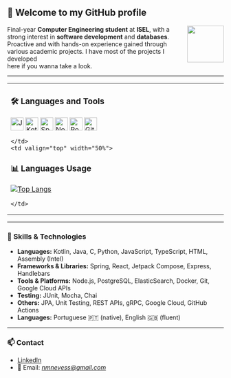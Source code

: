 ## 👋 Welcome to my GitHub profile

<img align="right" height="85" src="https://media.giphy.com/media/qgQUggAC3Pfv687qPC/giphy.gif" />

Final-year **Computer Engineering student** at **ISEL**, with a  
strong interest in **software development** and **databases**.  
Proactive and with hands-on experience gained through  
various academic projects. I have most of the projects I developed  
here if you wanna take a look.

---

<table>
  <tr>
    <td valign="top" width="50%">

### 🛠️ Languages and Tools

<img alt="Java" width="30px" src="https://cdn.jsdelivr.net/gh/devicons/devicon/icons/java/java-original.svg" />
<img alt="Kotlin" width="30px" src="https://cdn.jsdelivr.net/gh/devicons/devicon/icons/kotlin/kotlin-original.svg" />
<img alt="Spring" width="30px" src="https://cdn.jsdelivr.net/gh/devicons/devicon/icons/spring/spring-original.svg" />
<img alt="Node.js" width="30px" src="https://cdn.jsdelivr.net/gh/devicons/devicon/icons/nodejs/nodejs-original.svg" />
<img alt="PostgreSQL" width="30px" src="https://cdn.jsdelivr.net/gh/devicons/devicon/icons/postgresql/postgresql-original.svg" />
<img alt="Git" width="30px" src="https://cdn.jsdelivr.net/gh/devicons/devicon/icons/git/git-original.svg" />

    </td>
    <td valign="top" width="50%">

### 📊 Languages Usage

[![Top Langs](https://github-readme-stats.vercel.app/api/top-langs/?username=NunoNevesEF&layout=compact&langs_count=6&theme=dark)](https://github.com/NunoNevesEF/github-readme-stats)

    </td>
  </tr>
</table>

---

### 🚀 Skills & Technologies

- **Languages:** Kotlin, Java, C, Python, JavaScript, TypeScript, HTML, Assembly (Intel)
- **Frameworks & Libraries:** Spring, React, Jetpack Compose, Express, Handlebars
- **Tools & Platforms:** Node.js, PostgreSQL, ElasticSearch, Docker, Git, Google Cloud APIs
- **Testing:** JUnit, Mocha, Chai
- **Others:** JPA, Unit Testing, REST APIs, gRPC, Google Cloud, GitHub Actions
- **Languages:** Portuguese 🇵🇹 (native), English 🇬🇧 (fluent)

---

### 📫 Contact

- [LinkedIn](https://www.linkedin.com/in/nuno-miguel-neves/)
- 📧 Email: *nmnevess@gmail.com*
